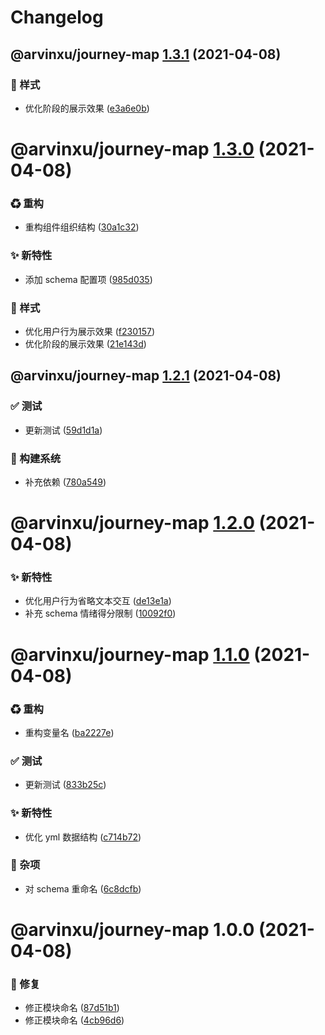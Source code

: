 # Changelog

## @arvinxu/journey-map [1.3.1](https://github.com/arvinxx/components/compare/@arvinxu/journey-map@1.3.0...@arvinxu/journey-map@1.3.1) (2021-04-08)


### 💄 样式

* 优化阶段的展示效果 ([e3a6e0b](https://github.com/arvinxx/components/commit/e3a6e0b))

# @arvinxu/journey-map [1.3.0](https://github.com/arvinxx/components/compare/@arvinxu/journey-map@1.2.1...@arvinxu/journey-map@1.3.0) (2021-04-08)


### ♻ 重构

* 重构组件组织结构 ([30a1c32](https://github.com/arvinxx/components/commit/30a1c32))


### ✨ 新特性

* 添加 schema 配置项 ([985d035](https://github.com/arvinxx/components/commit/985d035))


### 💄 样式

* 优化用户行为展示效果 ([f230157](https://github.com/arvinxx/components/commit/f230157))
* 优化阶段的展示效果 ([21e143d](https://github.com/arvinxx/components/commit/21e143d))

## @arvinxu/journey-map [1.2.1](https://github.com/arvinxx/components/compare/@arvinxu/journey-map@1.2.0...@arvinxu/journey-map@1.2.1) (2021-04-08)


### ✅ 测试

* 更新测试 ([59d1d1a](https://github.com/arvinxx/components/commit/59d1d1a))


### 👷 构建系统

* 补充依赖 ([780a549](https://github.com/arvinxx/components/commit/780a549))

# @arvinxu/journey-map [1.2.0](https://github.com/arvinxx/components/compare/@arvinxu/journey-map@1.1.0...@arvinxu/journey-map@1.2.0) (2021-04-08)


### ✨ 新特性

* 优化用户行为省略文本交互 ([de13e1a](https://github.com/arvinxx/components/commit/de13e1a))
* 补充 schema 情绪得分限制 ([10092f0](https://github.com/arvinxx/components/commit/10092f0))

# @arvinxu/journey-map [1.1.0](https://github.com/arvinxx/components/compare/@arvinxu/journey-map@1.0.0...@arvinxu/journey-map@1.1.0) (2021-04-08)


### ♻ 重构

* 重构变量名 ([ba2227e](https://github.com/arvinxx/components/commit/ba2227e))


### ✅ 测试

* 更新测试 ([833b25c](https://github.com/arvinxx/components/commit/833b25c))


### ✨ 新特性

* 优化 yml 数据结构 ([c714b72](https://github.com/arvinxx/components/commit/c714b72))


### 🎫 杂项

* 对 schema 重命名 ([6c8dcfb](https://github.com/arvinxx/components/commit/6c8dcfb))

# @arvinxu/journey-map 1.0.0 (2021-04-08)


### 🐛 修复

* 修正模块命名 ([87d51b1](https://github.com/arvinxx/components/commit/87d51b1))
* 修正模块命名 ([4cb96d6](https://github.com/arvinxx/components/commit/4cb96d6))
